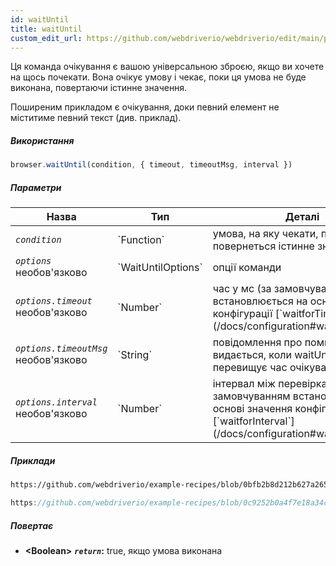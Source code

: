 ```yaml
---
id: waitUntil
title: waitUntil
custom_edit_url: https://github.com/webdriverio/webdriverio/edit/main/packages/webdriverio/src/commands/browser/waitUntil.ts
---
```


Ця команда очікування є вашою універсальною зброєю, якщо ви хочете на щось почекати. Вона очікує умову і чекає, поки ця умова не буде виконана, повертаючи істинне значення.

Поширеним прикладом є очікування, доки певний елемент не міститиме певний текст (див. приклад).

##### Використання

```js
browser.waitUntil(condition, { timeout, timeoutMsg, interval })
```

##### Параметри

<table>
  <thead>
    <tr>
      <th>Назва</th><th>Тип</th><th>Деталі</th>
    </tr>
  </thead>
  <tbody>
    <tr>
      <td><code><var>condition</var></code></td>
      <td>`Function`</td>
      <td>умова, на яку чекати, поки не повернеться істинне значення</td>
    </tr>
    <tr>
      <td><code><var>options</var></code><br /><span className="label labelWarning">необов'язково</span></td>
      <td>`WaitUntilOptions`</td>
      <td>опції команди</td>
    </tr>
    <tr>
      <td><code><var>options.timeout</var></code><br /><span className="label labelWarning">необов'язково</span></td>
      <td>`Number`</td>
      <td>час у мс (за замовчуванням встановлюється на основі значення конфігурації [`waitforTimeout`](/docs/configuration#waitfortimeout))</td>
    </tr>
    <tr>
      <td><code><var>options.timeoutMsg</var></code><br /><span className="label labelWarning">необов'язково</span></td>
      <td>`String`</td>
      <td>повідомлення про помилку, яке видається, коли waitUntil перевищує час очікування</td>
    </tr>
    <tr>
      <td><code><var>options.interval</var></code><br /><span className="label labelWarning">необов'язково</span></td>
      <td>`Number`</td>
      <td>інтервал між перевірками умови (за замовчуванням встановлюється на основі значення конфігурації [`waitforInterval`](/docs/configuration#waitforinterval))</td>
    </tr>
  </tbody>
</table>

##### Приклади

```html reference title="index.html" useHTTPS
https://github.com/webdriverio/example-recipes/blob/0bfb2b8d212b627a2659b10f4449184b657e1d59/waitUntil/index.html#L3-L8
```

```js reference title="waitUntilExample.js" useHTTPS
https://github.com/webdriverio/example-recipes/blob/0c9252b0a4f7e18a34cece74e5798c1fe464c120/waitUntil/waitUntilExample.js#L16-L24
```

##### Повертає

- **&lt;Boolean&gt;**
            **<code><var>return</var></code>:** true, якщо умова виконана